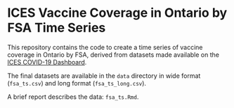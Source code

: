 # ICES Vaccine Coverage in Ontario by FSA Time Series

This repository contains the code to create a time series of vaccine coverage in Ontario by FSA, derived from datasets made available on the [ICES COVID-19 Dashboard](https://www.ices.on.ca/DAS/AHRQ/COVID-19-Dashboard#vaccinecoverage).

The final datasets are available in the `data` directory in wide format (`fsa_ts.csv`) and long format (`fsa_ts_long.csv`).

A brief report describes the data: `fsa_ts.Rmd`.
